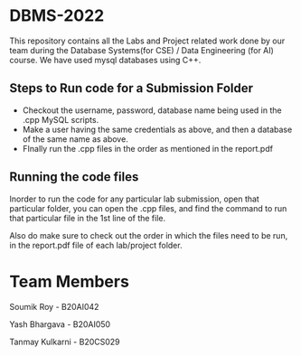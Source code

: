 # DBMS-2022

This repository contains all the Labs and Project related work done by our team during the Database Systems(for CSE) / Data Engineering (for AI) course. 
We have used mysql databases using C++. 

## Steps to Run code for a Submission Folder

- Checkout the username, password, database name being used in the .cpp MySQL scripts. 
- Make a user having the same credentials as above, and then a database of the same name as above.
- FInally run the .cpp files in the order as mentioned in the report.pdf

## Running the code files
Inorder to run the code for any particular lab submission, open that particular folder, you can open the .cpp files, and find the command to run that particular file in the 1st line of the file. 

Also do make sure to check out the order in which the files need to be run, in the report.pdf file of each lab/project folder.

# Team Members
Soumik Roy - B20AI042

Yash Bhargava - B20AI050

Tanmay Kulkarni - B20CS029
